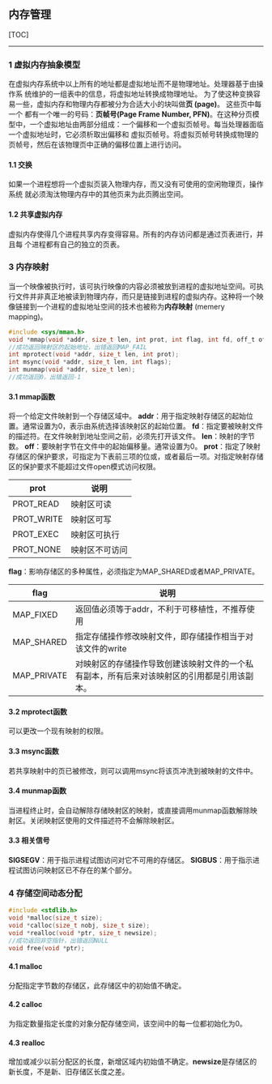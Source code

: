 ## 内存管理

[TOC]

------

### 1 虚拟内存抽象模型

在虚拟内存系统中以上所有的地址都是虚拟地址而不是物理地址。处理器基于由操作系 统维护的一组表中的信息，将虚拟地址转换成物理地址。 为了使这种变换容易一些，虚拟内存和物理内存都被分为合适大小的块叫做**页 (page)**。 这些页中每一个 都有一个唯一的号码：**页帧号(Page Frame Number, PFN)**。在这种分页模型中，一个虚拟地址由两部分组成：一个偏移和一个虚拟页帧号。每当处理器面临一个虚拟地址时，它必须析取出偏移和 虚拟页帧号。将虚拟页帧号转换成物理的页帧号，然后在该物理页中正确的偏移位置上进行访问。

#### 1.1 交换

如果一个进程想将一个虚拟页装入物理内存，而又没有可使用的空闲物理页，操作系统 就必须淘汰物理内存中的其他页来为此页腾出空间。 

#### 1.2 共享虚拟内存

虚拟内存使得几个进程共享内存变得容易。所有的内存访问都是通过页表进行，并且每 个进程都有自己的独立的页表。

### 3 内存映射

当一个映像被执行时，该可执行映像的内容必须被放到进程的虚拟地址空间。可执行文件并非真正地被读到物理内存，而只是链接到进程的虚拟内存。这种将一个映像链接到一个进程的虚拟地址空间的技术也被称为**内存映射** (memery mapping)。

```c
#include <sys/mman.h>
void *mmap(void *addr, size_t len, int prot, int flag, int fd, off_t off);
//成功返回映射区的起始地址，出错返回MAP_FAIL
int mprotect(void *addr, size_t len, int prot);
int msync(void *addr, size_t len, int flags);
int munmap(void *addr, size_t len);
//成功返回0，出错返回-1
```

#### 3.1 mmap函数
将一个给定文件映射到一个存储区域中。
**addr**：用于指定映射存储区的起始位置。通常设置为0，表示由系统选择该映射区的起始位置。
**fd**：指定要被映射文件的描述符。在文件映射到地址空间之前，必须先打开该文件。
**len**：映射的字节数。
**off**：要映射字节在文件中的起始偏移量。通常设置为0。
**prot**：指定了映射存储区的保护要求，可指定为下表前三项的位或，或者最后一项。对指定映射存储区的保护要求不能超过文件open模式访问权限。

| prot       | 说明           |
| ---------- | -------------- |
| PROT_READ  | 映射区可读     |
| PROT_WRITE | 映射区可写     |
| PROT_EXEC  | 映射区可执行   |
| PROT_NONE  | 映射区不可访问 |

**flag**：影响存储区的多种属性，必须指定为MAP_SHARED或者MAP_PRIVATE。

| flag        | 说明                                                    |
| ----------- | ------------------------------------------------------ |
| MAP_FIXED   | 返回值必须等于addr，不利于可移植性，不推荐使用                |
| MAP_SHARED  | 指定存储操作修改映射文件，即存储操作相当于对该文件的write    |
| MAP_PRIVATE | 对映射区的存储操作导致创建该映射文件的一个私有副本，所有后来对该映射区的引用都是引用该副本。 |

#### 3.2 mprotect函数
可以更改一个现有映射的权限。

#### 3.3 msync函数
若共享映射中的页已被修改，则可以调用msync将该页冲洗到被映射的文件中。

#### 3.4 munmap函数
当进程终止时，会自动解除存储映射区的映射，或直接调用munmap函数解除映射区。关闭映射区使用的文件描述符不会解除映射区。

#### 3.3 相关信号
**SIGSEGV**：用于指示进程试图访问对它不可用的存储区。
**SIGBUS**：用于指示进程试图访问映射区已不存在的某个部分。

### 4 存储空间动态分配

```c
#include <stdlib.h>
void *malloc(size_t size);
void *calloc(size_t nobj, size_t size);
void *realloc(void *ptr, size_t newsize);
//成功返回非空指针，出错返回NULL
void free(void *ptr);
```

#### 4.1 malloc
分配指定字节数的存储区，此存储区中的初始值不确定。

#### 4.2 calloc
为指定数量指定长度的对象分配存储空间，该空间中的每一位都初始化为0。

#### 4.3 realloc
增加或减少以前分配区的长度，新增区域内初始值不确定。**newsize**是存储区的新长度，不是新、旧存储区长度之差。